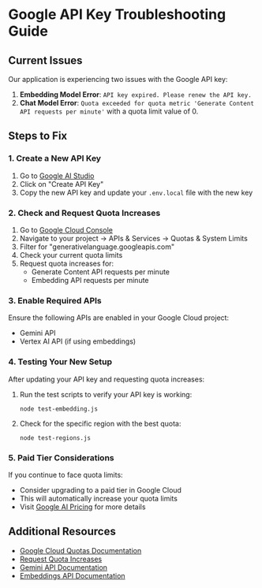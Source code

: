 # Google API Key Troubleshooting Guide

## Current Issues

Our application is experiencing two issues with the Google API key:

1. **Embedding Model Error**: `API key expired. Please renew the API key.`
2. **Chat Model Error**: `Quota exceeded for quota metric 'Generate Content API requests per minute'` with a quota limit value of 0.

## Steps to Fix

### 1. Create a New API Key

1. Go to [Google AI Studio](https://makersuite.google.com/app/apikey)
2. Click on "Create API Key"
3. Copy the new API key and update your `.env.local` file with the new key

### 2. Check and Request Quota Increases

1. Go to [Google Cloud Console](https://console.cloud.google.com/)
2. Navigate to your project → APIs & Services → Quotas & System Limits
3. Filter for "generativelanguage.googleapis.com"
4. Check your current quota limits
5. Request quota increases for:
   - Generate Content API requests per minute
   - Embedding API requests per minute

### 3. Enable Required APIs

Ensure the following APIs are enabled in your Google Cloud project:
- Gemini API
- Vertex AI API (if using embeddings)

### 4. Testing Your New Setup

After updating your API key and requesting quota increases:

1. Run the test scripts to verify your API key is working:
   ```
   node test-embedding.js
   ```

2. Check for the specific region with the best quota:
   ```
   node test-regions.js
   ```

### 5. Paid Tier Considerations

If you continue to face quota limits:
- Consider upgrading to a paid tier in Google Cloud
- This will automatically increase your quota limits
- Visit [Google AI Pricing](https://cloud.google.com/vertex-ai/pricing) for more details

## Additional Resources

- [Google Cloud Quotas Documentation](https://cloud.google.com/docs/quotas)
- [Request Quota Increases](https://cloud.google.com/docs/quotas/help/request_increase)
- [Gemini API Documentation](https://cloud.google.com/vertex-ai/docs/generative-ai/model-reference/gemini)
- [Embeddings API Documentation](https://cloud.google.com/vertex-ai/docs/generative-ai/embeddings/get-text-embeddings)
